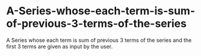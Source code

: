 # A-Series-whose-each-term-is-sum-of-previous-3-terms-of-the-series
A Series whose each term is sum of previous 3 terms of the series and the first 3 terms are given as input by the user.
